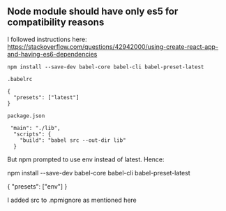 ## Node module should have only es5 for compatibility reasons

I followed instructions here: https://stackoverflow.com/questions/42942000/using-create-react-app-and-having-es6-dependencies

```
npm install --save-dev babel-core babel-cli babel-preset-latest

.babelrc

{
  "presets": ["latest"]
}

package.json

 "main": "./lib",
  "scripts": {
    "build": "babel src --out-dir lib"
  }
```

But npm prompted to use env instead of latest. Hence:

npm install --save-dev babel-core babel-cli babel-preset-latest

{
  "presets": ["env"]
}


I added src to .npmignore as mentioned here

